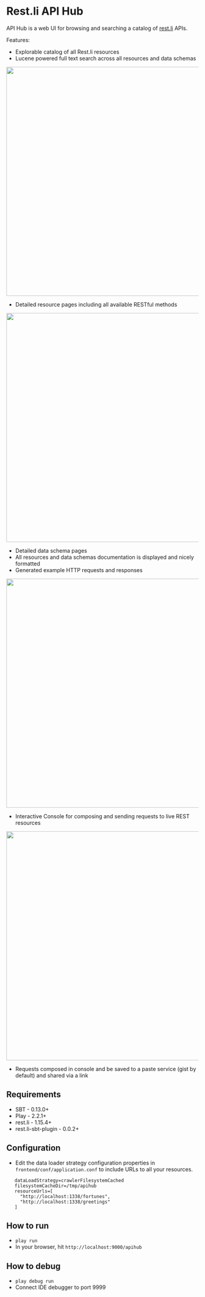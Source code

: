 Rest.li API Hub
===============

API Hub is a web UI for browsing and searching a catalog of [rest.li](github.com/linkedin/rest.li) APIs.

Features:

* Explorable catalog of all Rest.li resources
* Lucene powered full text search across all resources and data schemas

<p align="center"><img width="600" src=https://github.com/linkedin/rest.li-api-hub/wiki/search-screenshot.png></p>

* Detailed resource pages including all available RESTful methods

<p align="center"><img width="600" src=https://github.com/linkedin/rest.li-api-hub/wiki/resource-screenshot.png></p>

* Detailed data schema pages
* All resources and data schemas documentation is displayed and nicely formatted
* Generated example HTTP requests and responses

<p align="center"><img width="600" src=https://github.com/linkedin/rest.li-api-hub/wiki/http-example-screenshot.png></p>

* Interactive Console for composing and sending requests to live REST resources

<p align="center"><img width="600" src=https://github.com/linkedin/rest.li-api-hub/wiki/console-screenshot.png></p>

* Requests composed in console and be saved to a paste service (gist by default) and shared via a link

Requirements
------------

* SBT                - 0.13.0+
* Play               - 2.2.1+
* rest.li            - 1.15.4+
* rest.li-sbt-plugin - 0.0.2+

Configuration
-------------

* Edit the data loader strategy configuration properties in  `frontend/conf/application.conf` 
  to include URLs to all your resources.

```
   dataLoadStrategy=crawlerFilesystemCached
   filesystemCacheDir=/tmp/apihub
   resourceUrls=[                                                                                                                                                                    
     "http://localhost:1338/fortunes",
     "http://localhost:1338/greetings"
   ]
```

How to run
----------

* `play run`
* In your browser, hit `http://localhost:9000/apihub`

How to debug
------------

* `play debug run`
* Connect IDE debugger to port 9999
